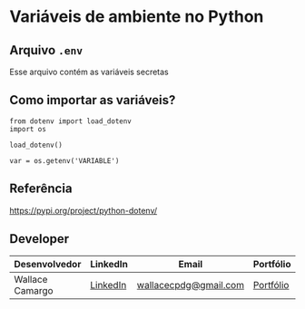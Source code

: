 # Variáveis de ambiente no Python

## Arquivo ```.env```
Esse arquivo contém as variáveis secretas

## Como importar as variáveis?
```
from dotenv import load_dotenv
import os

load_dotenv()

var = os.getenv('VARIABLE')
```

## Referência
https://pypi.org/project/python-dotenv/


## Developer
| Desenvolvedor      | LinkedIn                                   | Email                        | Portfólio                              |
|--------------------|--------------------------------------------|------------------------------|----------------------------------------|
| Wallace Camargo    | [LinkedIn](https://www.linkedin.com/in/wallace-camargo-35b615171/) | wallacecpdg@gmail.com        | [Portfólio](https://wlcamargo.github.io/)   |
